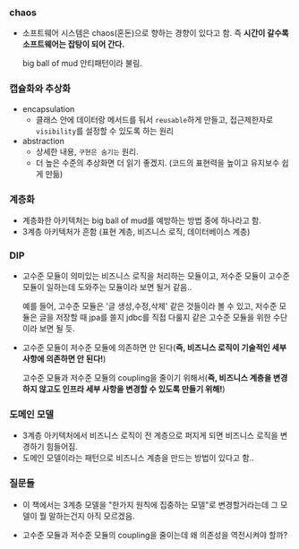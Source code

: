 ### chaos
- 소프트웨어 시스템은 chaos(혼돈)으로 향하는 경향이 있다고 함. 즉 **시간이 갈수록 소프트웨어는 잡탕이 되어 간다.**

  big ball of mud 안티패턴이라 불림.

### 캡슐화와 추상화
- encapsulation
    - 클래스 안에 데이터랑 메서드를 둬서 `reusable`하게 만들고, 접근제한자로 `visibility`를 설정할 수 있도록 하는 원리
- abstraction
    - 상세한 내용, `구현은 숨기는` 원리.
    - 더 높은 수준의 추상화면 더 읽기 좋겠지. (코드의 표현력을 높이고 유지보수 쉽게 만듦)

### 계층화
- 계층화한 아키텍처는 big ball of mud를 예방하는 방법 중에 하나라고 함.
- 3계층 아키텍처가 흔함 (표현 계층, 비즈니스 로직, 데이터베이스 계층)

### DIP
- 고수준 모듈이 의미있는 비즈니스 로직을 처리하는 모듈이고, 저수준 모듈이 고수준 모듈이 일하는데 도와주는 모듈이라 보면 될거 같음..

  예를 들어, 고수준 모듈은 '글 생성,수정,삭제' 같은 것들이라 볼 수 있고, 저수준 모듈은 글을 저장할 때 jpa를 쓸지 jdbc를 직접 다룰지 같은 고수준 모듈을 위한 수단이라 보면 될 듯.

- 고수준 모듈이 저수준 모듈에 의존하면 안 된다(**즉, 비즈니스 로직이 기술적인 세부사항에 의존하면 안 된다!**)

  고수준 모듈과 저수준 모듈의 coupling을 줄이기 위해서(**즉, 비즈니스 계층을 변경하지 않고도 인프라 세부 사항을 변경할 수 있도록 만들기 위해!**)

### 도메인 모델
- 3계층 아키텍처에서 비즈니스 로직이 전 계층으로 퍼지게 되면 비즈니스 로직을 변경하기 힘들어짐.
- 도메인 모델이라는 패턴으로 비즈니스 계층을 만드는 방법이 있다고 함..


### 질문들
- 이 책에서는 3계층 모델을 "한가지 원칙에 집중하는 모델"로 변경할거라는데 그 모델이 뭘 말하는건지 아직 모르겠음.

- 고수준 모듈과 저수준 모듈의 coupling을 줄이는데 왜 의존성을 역전시켜야 할까?




